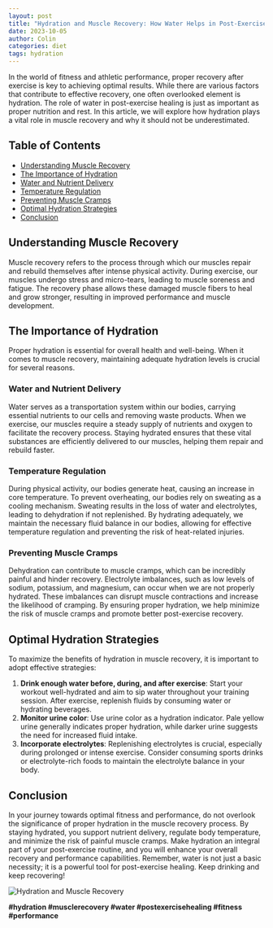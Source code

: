 ```yaml
---
layout: post
title: "Hydration and Muscle Recovery: How Water Helps in Post-Exercise Healing"
date: 2023-10-05
author: Colin
categories: diet
tags: hydration
---
```


In the world of fitness and athletic performance, proper recovery after exercise is key to achieving optimal results. While there are various factors that contribute to effective recovery, one often overlooked element is hydration. The role of water in post-exercise healing is just as important as proper nutrition and rest. In this article, we will explore how hydration plays a vital role in muscle recovery and why it should not be underestimated.

## Table of Contents
- [Understanding Muscle Recovery](#understanding-muscle-recovery)
- [The Importance of Hydration](#the-importance-of-hydration)
- [Water and Nutrient Delivery](#water-and-nutrient-delivery)
- [Temperature Regulation](#temperature-regulation)
- [Preventing Muscle Cramps](#preventing-muscle-cramps)
- [Optimal Hydration Strategies](#optimal-hydration-strategies)
- [Conclusion](#conclusion)

## Understanding Muscle Recovery

Muscle recovery refers to the process through which our muscles repair and rebuild themselves after intense physical activity. During exercise, our muscles undergo stress and micro-tears, leading to muscle soreness and fatigue. The recovery phase allows these damaged muscle fibers to heal and grow stronger, resulting in improved performance and muscle development.

## The Importance of Hydration

Proper hydration is essential for overall health and well-being. When it comes to muscle recovery, maintaining adequate hydration levels is crucial for several reasons.

### Water and Nutrient Delivery

Water serves as a transportation system within our bodies, carrying essential nutrients to our cells and removing waste products. When we exercise, our muscles require a steady supply of nutrients and oxygen to facilitate the recovery process. Staying hydrated ensures that these vital substances are efficiently delivered to our muscles, helping them repair and rebuild faster.

### Temperature Regulation

During physical activity, our bodies generate heat, causing an increase in core temperature. To prevent overheating, our bodies rely on sweating as a cooling mechanism. Sweating results in the loss of water and electrolytes, leading to dehydration if not replenished. By hydrating adequately, we maintain the necessary fluid balance in our bodies, allowing for effective temperature regulation and preventing the risk of heat-related injuries.

### Preventing Muscle Cramps

Dehydration can contribute to muscle cramps, which can be incredibly painful and hinder recovery. Electrolyte imbalances, such as low levels of sodium, potassium, and magnesium, can occur when we are not properly hydrated. These imbalances can disrupt muscle contractions and increase the likelihood of cramping. By ensuring proper hydration, we help minimize the risk of muscle cramps and promote better post-exercise recovery.

## Optimal Hydration Strategies

To maximize the benefits of hydration in muscle recovery, it is important to adopt effective strategies:

1. **Drink enough water before, during, and after exercise**: Start your workout well-hydrated and aim to sip water throughout your training session. After exercise, replenish fluids by consuming water or hydrating beverages.
2. **Monitor urine color**: Use urine color as a hydration indicator. Pale yellow urine generally indicates proper hydration, while darker urine suggests the need for increased fluid intake.
3. **Incorporate electrolytes**: Replenishing electrolytes is crucial, especially during prolonged or intense exercise. Consider consuming sports drinks or electrolyte-rich foods to maintain the electrolyte balance in your body.

## Conclusion

In your journey towards optimal fitness and performance, do not overlook the significance of proper hydration in the muscle recovery process. By staying hydrated, you support nutrient delivery, regulate body temperature, and minimize the risk of painful muscle cramps. Make hydration an integral part of your post-exercise routine, and you will enhance your overall recovery and performance capabilities. Remember, water is not just a basic necessity; it is a powerful tool for post-exercise healing. Keep drinking and keep recovering!

![Hydration and Muscle Recovery](https://source.unsplash.com/1600x900/?hydration,fitness) 

**#hydration #musclerecovery #water #postexercisehealing #fitness #performance**